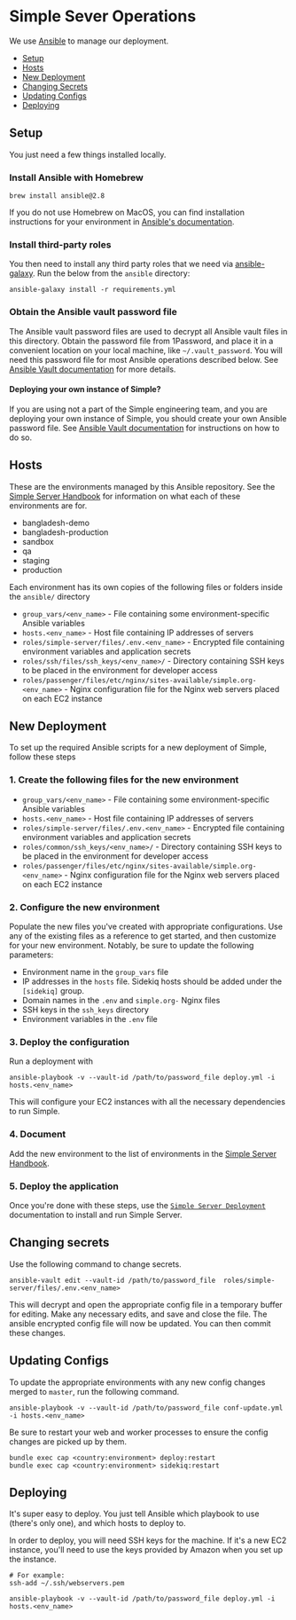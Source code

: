 # Simple Sever Operations

We use [Ansible](http://docs.ansible.com/) to manage our deployment.

* [Setup](#setup)
* [Hosts](#hosts)
* [New Deployment](#new-deployment)
* [Changing Secrets](#changing-secrets)
* [Updating Configs](#updating-configs)
* [Deploying](#deploying)

## Setup

You just need a few things installed locally.

### Install Ansible with Homebrew

```
brew install ansible@2.8
```

If you do not use Homebrew on MacOS, you can find installation instructions for your environment in
[Ansible's documentation](https://docs.ansible.com/ansible/2.8/installation_guide/intro_installation.html).

### Install third-party roles

You then need to install any third party roles that we need via [ansible-galaxy](https://galaxy.ansible.com/docs/).
Run the below from the `ansible` directory:

```
ansible-galaxy install -r requirements.yml
```

### Obtain the Ansible vault password file

The Ansible vault password files are used to decrypt all Ansible vault files in this directory. Obtain the password file
from 1Password, and place it in a convenient location on your local machine, like `~/.vault_password`. You will need
this password file for most Ansible operations described below. See [Ansible Vault documentation](https://docs.ansible.com/ansible/2.8/user_guide/vault.html)
for more details.

#### Deploying your own instance of Simple?

If you are using not a part of the Simple engineering team, and you are deploying your own instance of
Simple, you should create your own Ansible password file. See [Ansible Vault documentation](https://docs.ansible.com/ansible/2.8/user_guide/vault.html)
for instructions on how to do so.

## Hosts

These are the environments managed by this Ansible repository. See the
[Simple Server Handbook](https://docs.google.com/document/d/1VTVBr8HcLWK6Nrg4gQkuQKb3H8EtiqQA-zGWTu3ddHc/edit)
for information on what each of these environments are for.

- bangladesh-demo
- bangladesh-production
- sandbox
- qa
- staging
- production

Each environment has its own copies of the following files or folders inside the `ansible/` directory

* `group_vars/<env_name>` - File containing some environment-specific Ansible variables
* `hosts.<env_name>` - Host file containing IP addresses of servers
* `roles/simple-server/files/.env.<env_name>` - Encrypted file containing environment variables and application secrets
* `roles/ssh/files/ssh_keys/<env_name>/` - Directory containing SSH keys to be placed in the environment for developer access
* `roles/passenger/files/etc/nginx/sites-available/simple.org-<env_name>` - Nginx configuration file for the Nginx web
  servers placed on each EC2 instance

## New Deployment

To set up the required Ansible scripts for a new deployment of Simple, follow these steps

### 1. Create the following files for the new environment

* `group_vars/<env_name>` - File containing some environment-specific Ansible variables
* `hosts.<env_name>` - Host file containing IP addresses of servers
* `roles/simple-server/files/.env.<env_name>` - Encrypted file containing environment variables and application secrets
* `roles/common/ssh_keys/<env_name>/` - Directory containing SSH keys to be placed in the environment for developer access
* `roles/passenger/files/etc/nginx/sites-available/simple.org-<env_name>` - Nginx configuration file for the Nginx web
  servers placed on each EC2 instance

### 2. Configure the new environment

Populate the new files you've created with appropriate configurations. Use any of the existing files as a reference to
get started, and then customize for your new environment. Notably, be sure to update the following parameters:

* Environment name in the `group_vars` file
* IP addresses in the `hosts` file. Sidekiq hosts should be added under the `[sidekiq]` group.
* Domain names in the `.env` and `simple.org-` Nginx files
* SSH keys in the `ssh_keys` directory
* Environment variables in the `.env` file

### 3. Deploy the configuration

Run a deployment with

```
ansible-playbook -v --vault-id /path/to/password_file deploy.yml -i hosts.<env_name>
```

This will configure your EC2 instances with all the necessary dependencies to run Simple.

### 4. Document

Add the new environment to the list of environments in the [Simple Server Handbook](https://docs.google.com/document/d/1VTVBr8HcLWK6Nrg4gQkuQKb3H8EtiqQA-zGWTu3ddHc/edit).

### 5. Deploy the application

Once you're done with these steps, use the [`Simple Server Deployment`](https://github.com/simpledotorg/simple-server#deployment)
documentation to install and run Simple Server.

## Changing secrets

Use the following command to change secrets.

```
ansible-vault edit --vault-id /path/to/password_file  roles/simple-server/files/.env.<env_name>
```

This will decrypt and open the appropriate config file in a temporary buffer for editing. Make any necessary edits, and
save and close the file. The ansible encrypted config file will now be updated. You can then commit these changes.


## Updating Configs

To update the appropriate environments with any new config changes merged to `master`, run the following command.

```
ansible-playbook -v --vault-id /path/to/password_file conf-update.yml -i hosts.<env_name>
```

Be sure to restart your web and worker processes to ensure the config changes are picked up by them.

```
bundle exec cap <country:environment> deploy:restart
bundle exec cap <country:environment> sidekiq:restart
```

## Deploying

It's super easy to deploy. You just tell Ansible which playbook to use (there's only one), and which hosts to deploy to.

In order to deploy, you will need SSH keys for the machine. If it's a new EC2 instance, you'll need to use the keys provided by Amazon when you set up the instance.

```
# For example:
ssh-add ~/.ssh/webservers.pem
```

```
ansible-playbook -v --vault-id /path/to/password_file deploy.yml -i hosts.<env_name>
```
